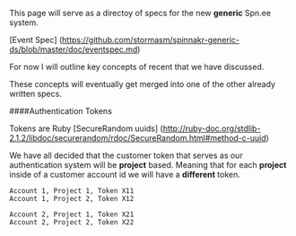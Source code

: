 This page will serve as a directoy of specs for the new **generic** Spn.ee system.

[Event Spec]
(https://github.com/stormasm/spinnakr-generic-ds/blob/master/doc/eventspec.md)

For now I will outline key concepts of recent that we have discussed.

These concepts will eventually get merged into one of the other already
written specs.

####Authentication Tokens

Tokens are Ruby
[SecureRandom uuids]
(http://ruby-doc.org/stdlib-2.1.2/libdoc/securerandom/rdoc/SecureRandom.html#method-c-uuid)

We have all decided that the customer token that serves as our authentication
system will be **project** based.  Meaning that for each **project** inside of a customer
account id we will have a **different** token.

```
Account 1, Project 1, Token X11
Account 1, Project 2, Token X12

Account 2, Project 1, Token X21
Account 2, Project 2, Token X22
```
